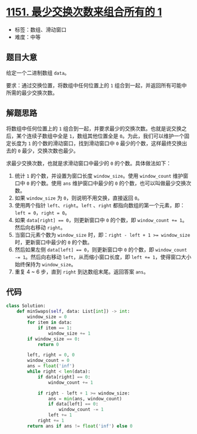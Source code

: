# [1151. 最少交换次数来组合所有的 1](https://leetcode.cn/problems/minimum-swaps-to-group-all-1s-together/)

- 标签：数组、滑动窗口
- 难度：中等

## 题目大意

给定一个二进制数组 `data`。

要求：通过交换位置，将数组中任何位置上的 `1` 组合到一起，并返回所有可能中所需的最少交换次数。

## 解题思路

将数组中任何位置上的 `1` 组合到一起，并要求最少的交换次数。也就是说交换之后，某个连续子数组中全是 `1`，数组其他位置全是 `0`。为此，我们可以维护一个固定长度为 `1` 的个数的滑动窗口，找到滑动窗口中 `0` 最少的个数，这样最终交换出去的 `0` 最少，交换次数也最少。

求最少交换次数，也就是求滑动窗口中最少的 `0` 的个数。具体做法如下：

1. 统计 `1` 的个数，并设置为窗口长度 `window_size`。使用 `window_count` 维护窗口中 `0` 的个数。使用 `ans` 维护窗口中最少的 `0` 的个数，也可以叫做最少交换次数。
2. 如果 `window_size` 为 `0`，则说明不用交换，直接返回 `0`。
3. 使用两个指针 `left`、`right`。`left` 、`right` 都指向数组的第一个元素，即：`left = 0`，`right = 0`。
4. 如果 `data[right] == 0`，则更新窗口中 `0` 的个数，即 `window_count += 1`。然后向右移动 `right`。
5. 当窗口元素个数为 `window_size` 时，即：`right - left + 1 >= window_size` 时，更新窗口中最少的 `0` 的个数。
6. 然后如果左侧 `data[left] == 0`，则更新窗口中 `0` 的个数，即 `window_count -= 1`。然后向右移动 `left`，从而缩小窗口长度，即 `left += 1`，使得窗口大小始终保持为 `window_size`。
7. 重复 4 ~ 6 步，直到 `right` 到达数组末尾。返回答案 `ans`。

## 代码

```Python
class Solution:
    def minSwaps(self, data: List[int]) -> int:
        window_size = 0
        for item in data:
            if item == 1:
                window_size += 1
        if window_size == 0:
            return 0

        left, right = 0, 0
        window_count = 0
        ans = float('inf')
        while right < len(data):
            if data[right] == 0:
                window_count += 1

            if right - left + 1 >= window_size:
                ans = min(ans, window_count)
                if data[left] == 0:
                    window_count -= 1
                left += 1
            right += 1
        return ans if ans != float('inf') else 0
```

